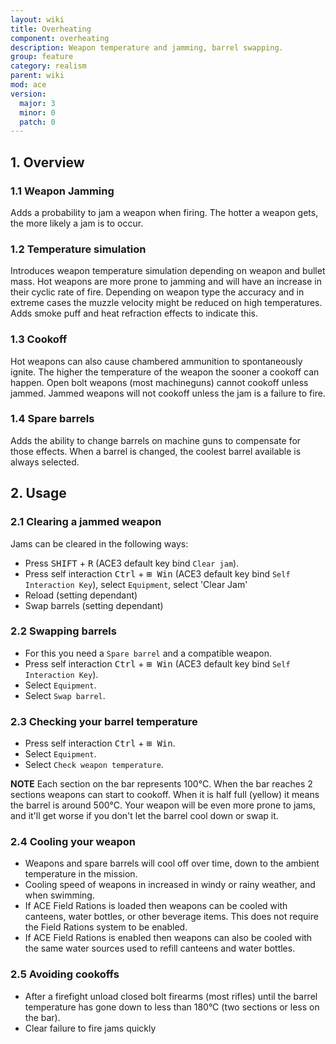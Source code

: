```yaml
---
layout: wiki
title: Overheating
component: overheating
description: Weapon temperature and jamming, barrel swapping.
group: feature
category: realism
parent: wiki
mod: ace
version:
  major: 3
  minor: 0
  patch: 0
---
```


## 1. Overview

### 1.1 Weapon Jamming

Adds a probability to jam a weapon when firing. The hotter a weapon gets, the more likely a jam is to occur.

### 1.2 Temperature simulation

Introduces weapon temperature simulation depending on weapon and bullet mass. Hot weapons are more prone to jamming and will have an increase in their cyclic rate of fire. Depending on weapon type the accuracy and in extreme cases the muzzle velocity might be reduced on high temperatures. Adds smoke puff and heat refraction effects to indicate this.

### 1.3 Cookoff

Hot weapons can also cause chambered ammunition to spontaneously ignite. The higher the temperature of the weapon the sooner a cookoff can happen. Open bolt weapons (most machineguns) cannot cookoff unless jammed. Jammed weapons will not cookoff unless the jam is a failure to fire.

### 1.4 Spare barrels

Adds the ability to change barrels on machine guns to compensate for those effects. When a barrel is changed, the coolest barrel available is always selected.

## 2. Usage

### 2.1 Clearing a jammed weapon

Jams can be cleared in the following ways:
- Press <kbd>SHIFT</kbd> + <kbd>R</kbd> (ACE3 default key bind `Clear jam`).
- Press self interaction <kbd>Ctrl</kbd> + <kbd>⊞&nbsp;Win</kbd> (ACE3 default key bind `Self Interaction Key`), select `Equipment`, select 'Clear Jam'
- Reload (setting dependant)
- Swap barrels (setting dependant)

### 2.2 Swapping barrels

- For this you need a `Spare barrel` and a compatible weapon.
- Press self interaction <kbd>Ctrl</kbd> + <kbd>⊞&nbsp;Win</kbd> (ACE3 default key bind `Self Interaction Key`).
- Select `Equipment`.
- Select `Swap barrel`.

### 2.3 Checking your barrel temperature

- Press self interaction <kbd>Ctrl</kbd> + <kbd>⊞&nbsp;Win</kbd>.
- Select `Equipment`.
- Select `Check weapon temperature`.

**NOTE** Each section on the bar represents 100°C. When the bar reaches 2 sections weapons can start to cookoff. When it is half full (yellow) it means the barrel is around 500°C. Your weapon will be even more prone to jams, and it'll get worse if you don't let the barrel cool down or swap it.

### 2.4 Cooling your weapon

- Weapons and spare barrels will cool off over time, down to the ambient temperature in the mission.
- Cooling speed of weapons in increased in windy or rainy weather, and when swimming.
- If ACE Field Rations is loaded then weapons can be cooled with canteens, water bottles, or other beverage items. This does not require the Field Rations system to be enabled.
- If ACE Field Rations is enabled then weapons can also be cooled with the same water sources used to refill canteens and water bottles.

### 2.5 Avoiding cookoffs

- After a firefight unload closed bolt firearms (most rifles) until the barrel temperature has gone down to less than 180°C (two sections or less on the bar).
- Clear failure to fire jams quickly
